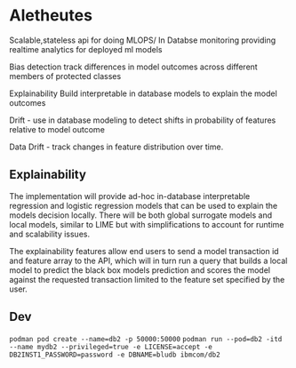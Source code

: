 # Aletheutes

Scalable,stateless api for doing MLOPS/ In Databse monitoring providing realtime analytics for deployed ml models

Bias detection track differences in model outcomes across different members of protected classes

Explainability Build interpretable in database models to explain the model outcomes

Drift - use in database modeling to detect shifts in probability of features relative to model outcome

Data Drift - track changes in feature distribution over time. 

## Explainability 

The implementation will provide ad-hoc in-database interpretable regression and logistic regression models that can be used to explain the models decision locally. 
There will be both global surrogate models and local models, similar to LIME but with simplifications to account for runtime and scalability issues.

The explainability features allow end users to send a model transaction id and feature array to the API, which will in turn run a query that builds a local model to predict the black box models prediction and scores the model against the requested transaction limited to the feature set specified by the user. 

## Dev

```podman pod create --name=db2 -p 50000:50000```
```podman run --pod=db2 -itd --name mydb2 --privileged=true -e LICENSE=accept -e DB2INST1_PASSWORD=password -e DBNAME=bludb ibmcom/db2```